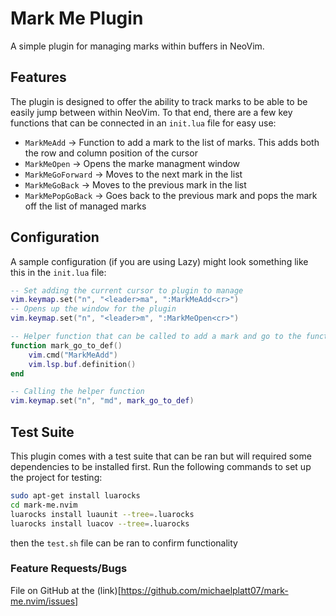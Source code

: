 # Mark Me Plugin
A simple plugin for managing marks within buffers in NeoVim.

## Features
The plugin is designed to offer the ability to track marks to be able to be easily jump between within NeoVim. To that 
end, there are a few key functions that can be connected in an `init.lua` file for easy use:
* `MarkMeAdd` -> Function to add a mark to the list of marks. This adds both the row and column position of the cursor
* `MarkMeOpen` -> Opens the marke managment window
* `MarkMeGoForward` -> Moves to the next mark in the list
* `MarkMeGoBack` -> Moves to the previous mark in the list
* `MarkMePopGoBack` -> Goes back to the previous mark and pops the mark off the list of managed marks

## Configuration
A sample configuration (if you are using Lazy) might look something like this in the `init.lua` file:
```lua
-- Set adding the current cursor to plugin to manage
vim.keymap.set("n", "<leader>ma", ":MarkMeAdd<cr>")
-- Opens up the window for the plugin
vim.keymap.set("n", "<leader>m", ":MarkMeOpen<cr>")

-- Helper function that can be called to add a mark and go to the function definition
function mark_go_to_def()
	vim.cmd("MarkMeAdd")
	vim.lsp.buf.definition()
end

-- Calling the helper function
vim.keymap.set("n", "md", mark_go_to_def)
```

## Test Suite
This plugin comes with a test suite that can be ran but will required some dependencies to be installed first. Run the
following commands to set up the project for testing:
```bash
sudo apt-get install luarocks
cd mark-me.nvim
luarocks install luaunit --tree=.luarocks
luarocks install luacov --tree=.luarocks
```
then the `test.sh` file can be ran to confirm functionality

### Feature Requests/Bugs
File on GitHub at the (link)[https://github.com/michaelplatt07/mark-me.nvim/issues]
